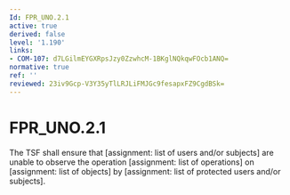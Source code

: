 ```yaml
---
Id: FPR_UNO.2.1
active: true
derived: false
level: '1.190'
links:
- COM-107: d7LGilmEYGXRpsJzy0ZzwhcM-1BKglNQkqwFOcb1ANQ=
normative: true
ref: ''
reviewed: 23iv9Gcp-V3Y35yTlLRJLiFMJGc9fesapxFZ9CgdBSk=
---
```


# FPR_UNO.2.1

The TSF shall ensure that [assignment: list of users and/or subjects] are unable to observe the operation [assignment: list of operations] on [assignment: list of objects] by [assignment: list of protected users and/or subjects].